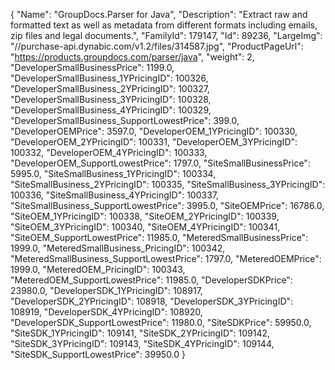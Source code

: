 {
    "Name": "GroupDocs.Parser for Java",
    "Description": "Extract raw and formatted text as well as metadata from different formats including emails, zip files and legal documents.",
    "FamilyId": 179147,
    "Id": 89236,
    "LargeImg": "//purchase-api.dynabic.com/v1.2/files/314587.jpg",
    "ProductPageUrl": "https://products.groupdocs.com/parser/java",
    "weight": 2,
    "DeveloperSmallBusinessPrice": 1199.0,
    "DeveloperSmallBusiness_1YPricingID": 100326,
    "DeveloperSmallBusiness_2YPricingID": 100327,
    "DeveloperSmallBusiness_3YPricingID": 100328,
    "DeveloperSmallBusiness_4YPricingID": 100329,
    "DeveloperSmallBusiness_SupportLowestPrice": 399.0,
    "DeveloperOEMPrice": 3597.0,
    "DeveloperOEM_1YPricingID": 100330,
    "DeveloperOEM_2YPricingID": 100331,
    "DeveloperOEM_3YPricingID": 100332,
    "DeveloperOEM_4YPricingID": 100333,
    "DeveloperOEM_SupportLowestPrice": 1797.0,
    "SiteSmallBusinessPrice": 5995.0,
    "SiteSmallBusiness_1YPricingID": 100334,
    "SiteSmallBusiness_2YPricingID": 100335,
    "SiteSmallBusiness_3YPricingID": 100336,
    "SiteSmallBusiness_4YPricingID": 100337,
    "SiteSmallBusiness_SupportLowestPrice": 3995.0,
    "SiteOEMPrice": 16786.0,
    "SiteOEM_1YPricingID": 100338,
    "SiteOEM_2YPricingID": 100339,
    "SiteOEM_3YPricingID": 100340,
    "SiteOEM_4YPricingID": 100341,
    "SiteOEM_SupportLowestPrice": 11985.0,
    "MeteredSmallBusinessPrice": 1999.0,
    "MeteredSmallBusiness_PricingID": 100342,
    "MeteredSmallBusiness_SupportLowestPrice": 1797.0,
    "MeteredOEMPrice": 1999.0,
    "MeteredOEM_PricingID": 100343,
    "MeteredOEM_SupportLowestPrice": 11985.0,
    "DeveloperSDKPrice": 23980.0,
    "DeveloperSDK_1YPricingID": 108917,
    "DeveloperSDK_2YPricingID": 108918,
    "DeveloperSDK_3YPricingID": 108919,
    "DeveloperSDK_4YPricingID": 108920,
    "DeveloperSDK_SupportLowestPrice": 11980.0,
    "SiteSDKPrice": 59950.0,
    "SiteSDK_1YPricingID": 109141,
    "SiteSDK_2YPricingID": 109142,
    "SiteSDK_3YPricingID": 109143,
    "SiteSDK_4YPricingID": 109144,
    "SiteSDK_SupportLowestPrice": 39950.0
}